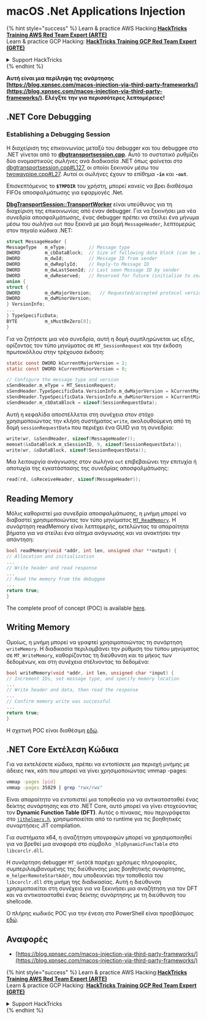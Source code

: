 # macOS .Net Applications Injection

{% hint style="success" %}
Learn & practice AWS Hacking:<img src="/.gitbook/assets/arte.png" alt="" data-size="line">[**HackTricks Training AWS Red Team Expert (ARTE)**](https://training.hacktricks.xyz/courses/arte)<img src="/.gitbook/assets/arte.png" alt="" data-size="line">\
Learn & practice GCP Hacking: <img src="/.gitbook/assets/grte.png" alt="" data-size="line">[**HackTricks Training GCP Red Team Expert (GRTE)**<img src="/.gitbook/assets/grte.png" alt="" data-size="line">](https://training.hacktricks.xyz/courses/grte)

<details>

<summary>Support HackTricks</summary>

* Check the [**subscription plans**](https://github.com/sponsors/carlospolop)!
* **Join the** 💬 [**Discord group**](https://discord.gg/hRep4RUj7f) or the [**telegram group**](https://t.me/peass) or **follow** us on **Twitter** 🐦 [**@hacktricks\_live**](https://twitter.com/hacktricks\_live)**.**
* **Share hacking tricks by submitting PRs to the** [**HackTricks**](https://github.com/carlospolop/hacktricks) and [**HackTricks Cloud**](https://github.com/carlospolop/hacktricks-cloud) github repos.

</details>
{% endhint %}

**Αυτή είναι μια περίληψη της ανάρτησης [https://blog.xpnsec.com/macos-injection-via-third-party-frameworks/](https://blog.xpnsec.com/macos-injection-via-third-party-frameworks/). Ελέγξτε την για περισσότερες λεπτομέρειες!**

## .NET Core Debugging <a href="#net-core-debugging" id="net-core-debugging"></a>

### **Establishing a Debugging Session** <a href="#net-core-debugging" id="net-core-debugging"></a>

Η διαχείριση της επικοινωνίας μεταξύ του debugger και του debuggee στο .NET γίνεται από το [**dbgtransportsession.cpp**](https://github.com/dotnet/runtime/blob/0633ecfb79a3b2f1e4c098d1dd0166bc1ae41739/src/coreclr/debug/shared/dbgtransportsession.cpp). Αυτό το συστατικό ρυθμίζει δύο ονομαστικούς σωλήνες ανά διαδικασία .NET όπως φαίνεται στο [dbgtransportsession.cpp#L127](https://github.com/dotnet/runtime/blob/0633ecfb79a3b2f1e4c098d1dd0166bc1ae41739/src/coreclr/debug/shared/dbgtransportsession.cpp#L127), οι οποίοι ξεκινούν μέσω του [twowaypipe.cpp#L27](https://github.com/dotnet/runtime/blob/0633ecfb79a3b2f1e4c098d1dd0166bc1ae41739/src/coreclr/debug/debug-pal/unix/twowaypipe.cpp#L27). Αυτοί οι σωλήνες έχουν το επίθημα **`-in`** και **`-out`**.

Επισκεπτόμενος το **`$TMPDIR`** του χρήστη, μπορεί κανείς να βρει διαθέσιμα FIFOs αποσφαλμάτωσης για εφαρμογές .Net.

[**DbgTransportSession::TransportWorker**](https://github.com/dotnet/runtime/blob/0633ecfb79a3b2f1e4c098d1dd0166bc1ae41739/src/coreclr/debug/shared/dbgtransportsession.cpp#L1259) είναι υπεύθυνος για τη διαχείριση της επικοινωνίας από έναν debugger. Για να ξεκινήσει μια νέα συνεδρία αποσφαλμάτωσης, ένας debugger πρέπει να στείλει ένα μήνυμα μέσω του σωλήνα `out` που ξεκινά με μια δομή `MessageHeader`, λεπτομερώς στον πηγαίο κώδικα .NET:
```c
struct MessageHeader {
MessageType   m_eType;        // Message type
DWORD         m_cbDataBlock;  // Size of following data block (can be zero)
DWORD         m_dwId;         // Message ID from sender
DWORD         m_dwReplyId;    // Reply-to Message ID
DWORD         m_dwLastSeenId; // Last seen Message ID by sender
DWORD         m_dwReserved;   // Reserved for future (initialize to zero)
union {
struct {
DWORD         m_dwMajorVersion;   // Requested/accepted protocol version
DWORD         m_dwMinorVersion;
} VersionInfo;
...
} TypeSpecificData;
BYTE          m_sMustBeZero[8];
}
```
Για να ζητήσετε μια νέα συνεδρία, αυτή η δομή συμπληρώνεται ως εξής, ορίζοντας τον τύπο μηνύματος σε `MT_SessionRequest` και την έκδοση πρωτοκόλλου στην τρέχουσα έκδοση:
```c
static const DWORD kCurrentMajorVersion = 2;
static const DWORD kCurrentMinorVersion = 0;

// Configure the message type and version
sSendHeader.m_eType = MT_SessionRequest;
sSendHeader.TypeSpecificData.VersionInfo.m_dwMajorVersion = kCurrentMajorVersion;
sSendHeader.TypeSpecificData.VersionInfo.m_dwMinorVersion = kCurrentMinorVersion;
sSendHeader.m_cbDataBlock = sizeof(SessionRequestData);
```
Αυτή η κεφαλίδα αποστέλλεται στη συνέχεια στον στόχο χρησιμοποιώντας την κλήση συστήματος `write`, ακολουθούμενη από τη δομή `sessionRequestData` που περιέχει ένα GUID για τη συνεδρία:
```c
write(wr, &sSendHeader, sizeof(MessageHeader));
memset(&sDataBlock.m_sSessionID, 9, sizeof(SessionRequestData));
write(wr, &sDataBlock, sizeof(SessionRequestData));
```
Μια λειτουργία ανάγνωσης στον σωλήνα `out` επιβεβαιώνει την επιτυχία ή αποτυχία της εγκατάστασης της συνεδρίας αποσφαλμάτωσης:
```c
read(rd, &sReceiveHeader, sizeof(MessageHeader));
```
## Reading Memory
Μόλις καθοριστεί μια συνεδρία αποσφαλμάτωσης, η μνήμη μπορεί να διαβαστεί χρησιμοποιώντας τον τύπο μηνύματος [`MT_ReadMemory`](https://github.com/dotnet/runtime/blob/f3a45a91441cf938765bafc795cbf4885cad8800/src/coreclr/src/debug/shared/dbgtransportsession.cpp#L1896). Η συνάρτηση readMemory είναι λεπτομερής, εκτελώντας τα απαραίτητα βήματα για να στείλει ένα αίτημα ανάγνωσης και να ανακτήσει την απάντηση:
```c
bool readMemory(void *addr, int len, unsigned char **output) {
// Allocation and initialization
...
// Write header and read response
...
// Read the memory from the debuggee
...
return true;
}
```
The complete proof of concept (POC) is available [here](https://gist.github.com/xpn/95eefc14918998853f6e0ab48d9f7b0b).

## Writing Memory

Ομοίως, η μνήμη μπορεί να γραφτεί χρησιμοποιώντας τη συνάρτηση `writeMemory`. Η διαδικασία περιλαμβάνει την ρύθμιση του τύπου μηνύματος σε `MT_WriteMemory`, καθορίζοντας τη διεύθυνση και το μήκος των δεδομένων, και στη συνέχεια στέλνοντας τα δεδομένα:
```c
bool writeMemory(void *addr, int len, unsigned char *input) {
// Increment IDs, set message type, and specify memory location
...
// Write header and data, then read the response
...
// Confirm memory write was successful
...
return true;
}
```
Η σχετική POC είναι διαθέσιμη [εδώ](https://gist.github.com/xpn/7c3040a7398808747e158a25745380a5).

## .NET Core Εκτέλεση Κώδικα <a href="#net-core-code-execution" id="net-core-code-execution"></a>

Για να εκτελέσετε κώδικα, πρέπει να εντοπίσετε μια περιοχή μνήμης με άδειες rwx, κάτι που μπορεί να γίνει χρησιμοποιώντας vmmap -pages:
```bash
vmmap -pages [pid]
vmmap -pages 35829 | grep "rwx/rwx"
```
Είναι απαραίτητο να εντοπιστεί μια τοποθεσία για να αντικατασταθεί ένας δείκτης συνάρτησης και στο .NET Core, αυτό μπορεί να γίνει στοχεύοντας τον **Dynamic Function Table (DFT)**. Αυτός ο πίνακας, που περιγράφεται στο [`jithelpers.h`](https://github.com/dotnet/runtime/blob/6072e4d3a7a2a1493f514cdf4be75a3d56580e84/src/coreclr/src/inc/jithelpers.h), χρησιμοποιείται από το runtime για τις βοηθητικές συναρτήσεις JIT compilation.

Για συστήματα x64, η αναζήτηση υπογραφών μπορεί να χρησιμοποιηθεί για να βρεθεί μια αναφορά στο σύμβολο `_hlpDynamicFuncTable` στο `libcorclr.dll`.

Η συνάρτηση debugger `MT_GetDCB` παρέχει χρήσιμες πληροφορίες, συμπεριλαμβανομένης της διεύθυνσης μιας βοηθητικής συνάρτησης, `m_helperRemoteStartAddr`, που υποδεικνύει την τοποθεσία του `libcorclr.dll` στη μνήμη της διαδικασίας. Αυτή η διεύθυνση χρησιμοποιείται στη συνέχεια για να ξεκινήσει μια αναζήτηση για τον DFT και να αντικατασταθεί ένας δείκτης συνάρτησης με τη διεύθυνση του shellcode.

Ο πλήρης κωδικός POC για την ένεση στο PowerShell είναι προσβάσιμος [εδώ](https://gist.github.com/xpn/b427998c8b3924ab1d63c89d273734b6).

## Αναφορές

* [https://blog.xpnsec.com/macos-injection-via-third-party-frameworks/](https://blog.xpnsec.com/macos-injection-via-third-party-frameworks/)

{% hint style="success" %}
Learn & practice AWS Hacking:<img src="/.gitbook/assets/arte.png" alt="" data-size="line">[**HackTricks Training AWS Red Team Expert (ARTE)**](https://training.hacktricks.xyz/courses/arte)<img src="/.gitbook/assets/arte.png" alt="" data-size="line">\
Learn & practice GCP Hacking: <img src="/.gitbook/assets/grte.png" alt="" data-size="line">[**HackTricks Training GCP Red Team Expert (GRTE)**<img src="/.gitbook/assets/grte.png" alt="" data-size="line">](https://training.hacktricks.xyz/courses/grte)

<details>

<summary>Support HackTricks</summary>

* Check the [**subscription plans**](https://github.com/sponsors/carlospolop)!
* **Join the** 💬 [**Discord group**](https://discord.gg/hRep4RUj7f) or the [**telegram group**](https://t.me/peass) or **follow** us on **Twitter** 🐦 [**@hacktricks\_live**](https://twitter.com/hacktricks\_live)**.**
* **Share hacking tricks by submitting PRs to the** [**HackTricks**](https://github.com/carlospolop/hacktricks) and [**HackTricks Cloud**](https://github.com/carlospolop/hacktricks-cloud) github repos.

</details>
{% endhint %}
